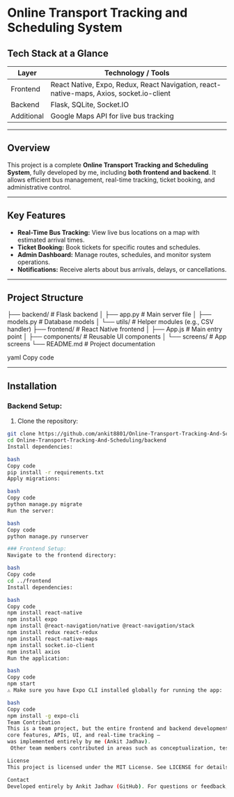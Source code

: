 # Online Transport Tracking and Scheduling System

## Tech Stack at a Glance

| Layer       | Technology / Tools                     |
|------------|----------------------------------------|
| Frontend    | React Native, Expo, Redux, React Navigation, react-native-maps, Axios, socket.io-client |
| Backend     | Flask, SQLite, Socket.IO               |
| Additional  | Google Maps API for live bus tracking  |

---

## Overview

This project is a complete **Online Transport Tracking and Scheduling System**, fully developed by me, including **both frontend and backend**. It allows efficient bus management, real-time tracking, ticket booking, and administrative control.

---

## Key Features

- **Real-Time Bus Tracking:** View live bus locations on a map with estimated arrival times.  
- **Ticket Booking:** Book tickets for specific routes and schedules.  
- **Admin Dashboard:** Manage routes, schedules, and monitor system operations.  
- **Notifications:** Receive alerts about bus arrivals, delays, or cancellations.  

---

## Project Structure

├── backend/ # Flask backend
│ ├── app.py # Main server file
│ ├── models.py # Database models
│ └── utils/ # Helper modules (e.g., CSV handler)
├── frontend/ # React Native frontend
│ ├── App.js # Main entry point
│ ├── components/ # Reusable UI components
│ └── screens/ # App screens
└── README.md # Project documentation

yaml
Copy code

---

## Installation

### Backend Setup:

1. Clone the repository:
```bash
git clone https://github.com/ankit8801/Online-Transport-Tracking-And-Scheduling.git
cd Online-Transport-Tracking-And-Scheduling/backend
Install dependencies:

bash
Copy code
pip install -r requirements.txt
Apply migrations:

bash
Copy code
python manage.py migrate
Run the server:

bash
Copy code
python manage.py runserver

### Frontend Setup:
Navigate to the frontend directory:

bash
Copy code
cd ../frontend
Install dependencies:

bash
Copy code
npm install react-native
npm install expo
npm install @react-navigation/native @react-navigation/stack
npm install redux react-redux
npm install react-native-maps
npm install socket.io-client
npm install axios
Run the application:

bash
Copy code
npm start
⚠️ Make sure you have Expo CLI installed globally for running the app:

bash
Copy code
npm install -g expo-cli
Team Contribution
This is a team project, but the entire frontend and backend development — including all
core features, APIs, UI, and real-time tracking —
was implemented entirely by me (Ankit Jadhav).
 Other team members contributed in areas such as conceptualization, testing, and documentation.

License
This project is licensed under the MIT License. See LICENSE for details.

Contact
Developed entirely by Ankit Jadhav (GitHub). For questions or feedback, feel free to open an issue or contact me directly.
